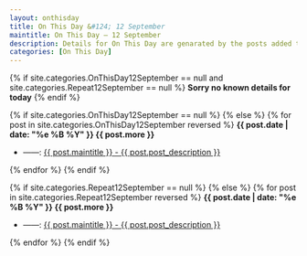 ```yaml
---
layout: onthisday
title: On This Day &#124; 12 September
maintitle: On This Day — 12 September
description: Details for On This Day are genarated by the posts added to the website so the content is subject to changes/updates over time.
categories: [On This Day]
---
```


{% if site.categories.OnThisDay12September == null and site.categories.Repeat12September == null %}
<strong>Sorry no known details for today</strong>
{% endif %}

{% if site.categories.OnThisDay12September == null %}
{% else %}
{% for post in site.categories.OnThisDay12September reversed %}
<strong>{{ post.date | date: "%e %B %Y" }} {{ post.more }}</strong>
<ul>
<li> ——: <a href="{{ post.url }}">{{ post.maintitle }} - {{ post.post_description }}</a></li>
</ul>
{% endfor %}
{% endif %}

{% if site.categories.Repeat12September == null %}
{% else %}
{% for post in site.categories.Repeat12September reversed %}
<strong>{{ post.date | date: "%e %B %Y" }} {{ post.more }}</strong>
<ul>
<li> ——: <a href="{{ post.url }}">{{ post.maintitle }} - {{ post.post_description }}</a></li>
</ul>
{% endfor %}
{% endif %}
